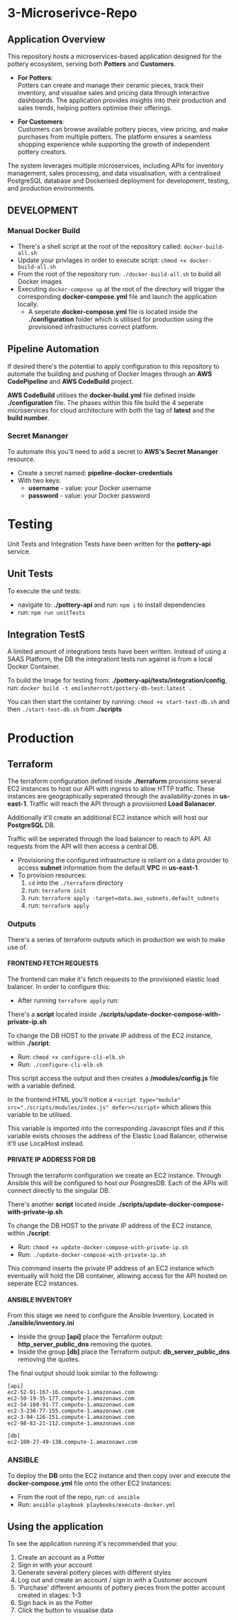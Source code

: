 # 3-Microserivce-Repo

## Application Overview

This repository hosts a microservices-based application designed for the pottery ecosystem, serving both **Potters** and **Customers**.

- **For Potters**:  
  Potters can create and manage their ceramic pieces, track their inventory, and visualise sales and pricing data through interactive dashboards. The application provides insights into their production and sales trends, helping potters optimise their offerings.

- **For Customers**:  
  Customers can browse available pottery pieces, view pricing, and make purchases from multiple potters. The platform ensures a seamless shopping experience while supporting the growth of independent pottery creators.

The system leverages multiple microservices, including APIs for inventory management, sales processing, and data visualisation, with a centralised PostgreSQL database and Dockerised deployment for development, testing, and production environments.


## DEVELOPMENT

### Manual Docker Build

- There's a shell script at the root of the repository called: `docker-build-all.sh`
- Update your privlages in order to execute script: `chmod +x docker-build-all.sh`
- From the root of the repository run: `./docker-build-all.sh` to build all Docker images
- Executing `docker-compose up` at the root of the directory will trigger the corresponding **docker-compose.yml** file and launch the application locally. 
  - A seperate **docker-compose.yml** file is located inside the **./configuration** folder which is utilised for production using the provisioned infrastructures correct platform. 

## Pipeline Automation 

If desired there's the potential to apply configuration to this repository to automate the building and pushing of Docker Images through an **AWS CodePipeline** and **AWS CodeBuild** project. 

**AWS CodeBuild** utilises the **docker-build.yml** file defined inside **./configuration** file. The phases within this file build the 4 seperate microservices for cloud architecture with both the tag of **latest** and the **build number**. 

### Secret Mananger

To automate this you'll need to add a secret to **AWS's Secret Mananger** resource. 

- Create a secret named: **pipeline-docker-credentials**
- With two keys:
  -  **username** - value: your Docker username
  - **password** - value: your Docker password

# Testing

Unit Tests and Integration Tests have been written for the **pottery-api** service. 

## Unit Tests

To execute the unit tests:
- navigate to: **./pottery-api** and run: `npm i` to install dependencies
- run: `npm run unitTests`

## Integration TestS

A limited amount of integrations tests have been written. Instead of using a SAAS Platform, the DB the integrationt tests run against is from a local Docker Container. 

To build the Image for testing from: **./pottery-api/__tests__/integration/config**, run: `docker build -t emilesherrott/pottery-db-test:latest .`


You can then start the container by running: `chmod +x start-test-db.sh` and then  `./start-test-db.sh` from **./scripts**

# Production

## Terraform

The terraform configuration defined inside **./terraform** provisions several EC2 instances to host our API with ingress to allow HTTP traffic. These instances are geographically seperated through the availability-zones in **us-east-1**. Traffic will reach the API through a provisioned **Load Balanacer**.

Additionally it'll create an additional EC2 instance which will host our **PostgreSQL** DB. 

Traffic will be seperated through the load balancer to reach to API. All requests from the API will then access a central DB. 

- Provisioning the configured infrastructure is reliant on a data provider to access **subnet** information from the default **VPC** in **us-east-1**. 
- To provision resources:
  1. `cd` into the `./terraform` directory
  2. run: `terraform init`
  3. run: `terraform apply -target=data.aws_subnets.default_subnets`
  4. run: `terraform apply`

### Outputs

There's a series of terraform outputs which in production we wish to make use of. 

#### FRONTEND FETCH REQUESTS

The frontend can make it's fetch requests to the provisioned elastic load balancer. In order to configure this:
- After running `terraform apply` run:

There's a **script** located inside **./scripts/update-docker-compose-with-private-ip.sh**

To change the DB HOST to the private IP address of the EC2 instance, within **./script**:
- Run: `chmod +x configure-cli-elb.sh`
- Run: `./configure-cli-elb.sh`

This script access the output and then creates a **/modules/config.js** file with a variable defined. 

In the frontend HTML you'll notice a `<script type="module" src="./scripts/modules/index.js" defer></script>` which allows this variable to be utilised.

This variable is imported into the corresponding Javascript files and if this variable exists chooses the address of the Elastic Load Balancer, otherwise it'll use LocalHost instead. 

#### PRIVATE IP ADDRESS FOR DB

Through the terraform configuration we create an EC2 instance. Through Ansible this will be configured to host our PostgresDB. Each of the APIs will connect directly to the singular DB. 

There's another **script** located inside **./scripts/update-docker-compose-with-private-ip.sh**

To change the DB HOST to the private IP address of the EC2 instance, within **./script**:
- Run: `chmod +x update-docker-compose-with-private-ip.sh`
- Run: `./update-docker-compose-with-private-ip.sh`

This command inserts the private IP address of an EC2 instance which eventually will hold the DB container, allowing access for the API hosted on seperate EC2 instances. 

#### ANSIBLE INVENTORY

From this stage we need to configure the Ansible Inventory. Located in **./ansible/inventory.ini**

- Inside the group **[api]** place the Terraform output: **http_server_public_dns** removing the quotes.
- Inside the group **[db]** place the Terraform output: **db_server_public_dns** removing the quotes. 

The final output should look similar to the following:

```
[api]
ec2-52-91-167-16.compute-1.amazonaws.com
ec2-50-19-35-177.compute-1.amazonaws.com
ec2-54-160-91-77.compute-1.amazonaws.com
ec2-3-236-77-155.compute-1.amazonaws.com
ec2-3-94-126-151.compute-1.amazonaws.com
ec2-98-82-21-112.compute-1.amazonaws.com

[db]
ec2-100-27-49-138.compute-1.amazonaws.com
```

### ANSIBLE

To deploy the **DB** onto the EC2 instance and then copy over and execute the **docker-compose.yml** file onto the other EC2 Instances:
- From the root of the repo, run: `cd ansible`
- Run: `ansible-playbook playbooks/execute-docker.yml`


## Using the application

To see the application running it's recommended that you:
1. Create an account as a Potter
2. Sign in with your account
3. Generate several pottery pieces with different styles
4. Log out and create an account / sign in with a Customer account
5. 'Purchase' different amounts of pottery pieces from the potter account created in stages: 1-3
6. Sign back in as the Potter
7. Click the button to visualise data